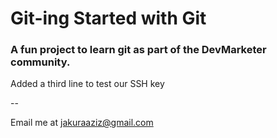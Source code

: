 # Git-ing Started with Git

### A fun project to learn git as part of the **DevMarketer** community.

Added a third line to test our SSH key

--

Email me at [jakuraaziz@gmail.com](Mailto:jakuraaziz@gmail.com)
